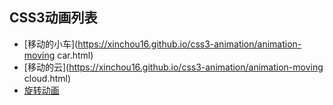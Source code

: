 ## CSS3动画列表

 - [移动的小车](https://xinchou16.github.io/css3-animation/animation-moving car.html)
 - [移动的云](https://xinchou16.github.io/css3-animation/animation-moving cloud.html)
 - [旋转动画](https://xinchou16.github.io/css3-animation/animation-spin.html)